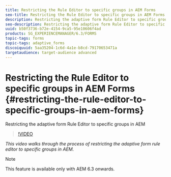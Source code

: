 ```yaml
---
title: Restricting the Rule Editor to specific groups in AEM Forms
seo-title: Restricting the Rule Editor to specific groups in AEM Forms
description: Restricting the adaptive form Rule Editor to specific groups in AEM
seo-description: Restricting the adaptive form Rule Editor to specific groups in AEM
uuid: b50f3736-b72e-4154-9ca5-95e10606f4ad
products: SG_EXPERIENCEMANAGER/6.3/FORMS
topic-tags: forms
topic-tags: adaptive_forms
discoiquuid: 5aa35204-1c6d-4a1e-b8cd-79170653471a
targetaudience: target-audience advanced
---
```


# Restricting the Rule Editor to specific groups in AEM Forms {#restricting-the-rule-editor-to-specific-groups-in-aem-forms}

Restricting the adaptive form Rule Editor to specific groups in AEM

>[!VIDEO](https://video.tv.adobe.com/v/19470?quality=9)

*This video walks through the process of restricting the adaptive form rule editor to specific groups in AEM.*

>[!NOTE]
>
>This feature is available only with AEM 6.3 onwards.

